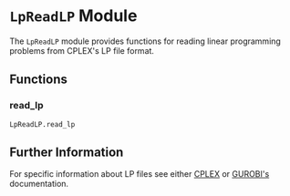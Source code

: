 # `LpReadLP` Module

The `LpReadLP` module provides functions for reading linear programming problems from CPLEX's LP file format.
    
## Functions

### read_lp

```@docs
LpReadLP.read_lp
```


## Further Information

For specific information about LP files see either [CPLEX](https://www.ibm.com/docs/en/icos/20.1.0?topic=cplex-lp-file-format-algebraic-representation) or [GUROBI's](https://www.gurobi.com/documentation/current/refman/lp_format.html) documentation. 
    
